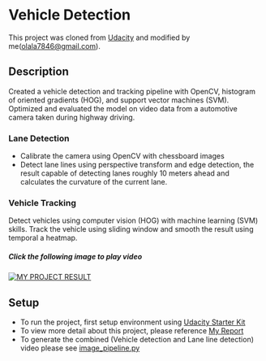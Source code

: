 # Vehicle Detection

This project was cloned from [Udacity](https://github.com/udacity/CarND-Vehicle-Detection) and modified by me(olala7846@gmail.com).

## Description
Created a vehicle detection and tracking pipeline with OpenCV, histogram of oriented gradients (HOG), and support vector machines (SVM). Optimized and evaluated the model on video data from a automotive camera taken during highway driving.

### Lane Detection
* Calibrate the camera using OpenCV with chessboard images
* Detect lane lines using perspective transform and edge detection, the result capable of detecting lanes roughly 10 meters ahead and calculates the curvature of the current lane.

### Vehicle Tracking
Detect vehicles using computer vision (HOG) with machine learning (SVM) skills.
Track the vehicle using sliding window and smooth the result using temporal a heatmap.


##### Click the following image to play video

[![MY PROJECT RESULT](http://img.youtube.com/vi/5Y0BFjzWTwU/0.jpg)](http://www.youtube.com/watch?v=5Y0BFjzWTwU "Video tracking and Lane line detection")

## Setup
* To run the project, first setup environment using [Udacity Starter Kit](https://github.com/udacity/CarND-Term1-Starter-Kit)
* To view more detail about this project, please reference [My Report](./report.md)
* To generate the combined (Vehicle detection and Lane line detection) video please see [image_pipeline.py](./image_pipeline.py)



